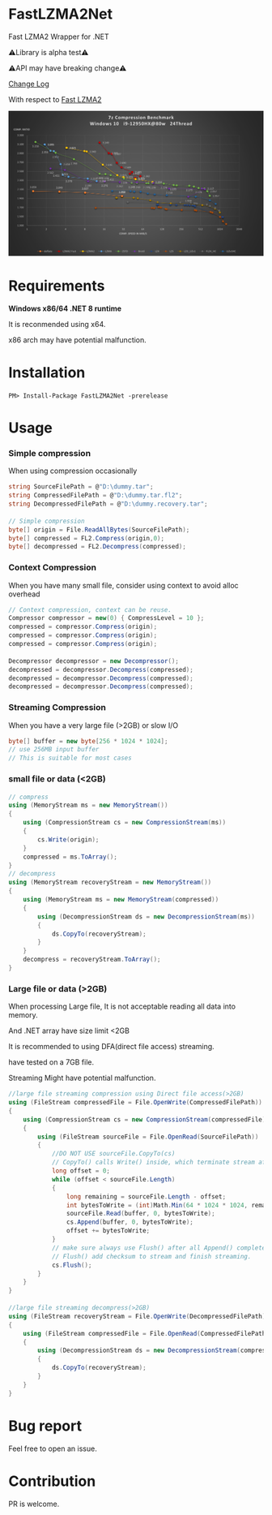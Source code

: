 # FastLZMA2Net

Fast LZMA2 Wrapper for .NET

⚠️Library is alpha test⚠️

⚠️API may have breaking change⚠️

[Change Log](ChangeLog.md)

With respect to [Fast LZMA2](https://github.com/conor42/fast-lzma2)

![](./readme/benchmark.png)

# Requirements

**Windows x86/64 .NET 8 runtime**

It is reconmended using x64. 

x86 arch may have potential malfunction.

# Installation

`PM> Install-Package FastLZMA2Net -prerelease`

# Usage

### Simple compression

When using compression occasionally

``` c#
string SourceFilePath = @"D:\dummy.tar";
string CompressedFilePath = @"D:\dummy.tar.fl2";
string DecompressedFilePath = @"D:\dummy.recovery.tar";

// Simple compression
byte[] origin = File.ReadAllBytes(SourceFilePath);
byte[] compressed = FL2.Compress(origin,0);
byte[] decompressed = FL2.Decompress(compressed);
```

### Context Compression

When you have many small file, consider using context to avoid alloc overhead

```c#
// Context compression, context can be reuse.
Compressor compressor = new(0) { CompressLevel = 10 };
compressed = compressor.Compress(origin);
compressed = compressor.Compress(origin);
compressed = compressor.Compress(origin);

Decompressor decompressor = new Decompressor();
decompressed = decompressor.Decompress(compressed);
decompressed = decompressor.Decompress(compressed);
decompressed = decompressor.Decompress(compressed);
```


### Streaming Compression 

When you have a very large file (>2GB) or slow I/O

``` c# 
byte[] buffer = new byte[256 * 1024 * 1024]; 
// use 256MB input buffer 
// This is suitable for most cases
``` 
### small file or data (<2GB)
``` c# 
// compress
using (MemoryStream ms = new MemoryStream())
{
    using (CompressionStream cs = new CompressionStream(ms))
    {
        cs.Write(origin);
    }
    compressed = ms.ToArray();
}
// decompress
using (MemoryStream recoveryStream = new MemoryStream())
{
    using (MemoryStream ms = new MemoryStream(compressed))
    {
        using (DecompressionStream ds = new DecompressionStream(ms))
        {
            ds.CopyTo(recoveryStream);
        }
    }
    decompress = recoveryStream.ToArray();
}
```

### Large file or data (>2GB)

When processing Large file, It is not acceptable reading all data into memory.

And .NET array have size limit <2GB 

It is recommended to using DFA(direct file access) streaming.

have tested on a 7GB file. 

Streaming Might have potential malfunction.
```c#
//large file streaming compression using Direct file access(>2GB)
using (FileStream compressedFile = File.OpenWrite(CompressedFilePath))
{
    using (CompressionStream cs = new CompressionStream(compressedFile))
    {
        using (FileStream sourceFile = File.OpenRead(SourceFilePath))
        {
            //DO NOT USE sourceFile.CopyTo(cs)
            // CopyTo() calls Write() inside, which terminate stream after 1 cycle.
            long offset = 0;
            while (offset < sourceFile.Length)
            {
                long remaining = sourceFile.Length - offset;
                int bytesToWrite = (int)Math.Min(64 * 1024 * 1024, remaining);
                sourceFile.Read(buffer, 0, bytesToWrite);
                cs.Append(buffer, 0, bytesToWrite);
                offset += bytesToWrite;
            }
            // make sure always use Flush() after all Append() complete
            // Flush() add checksum to stream and finish streaming.
            cs.Flush();
        }
    }
}

//large file streaming decompress(>2GB)
using (FileStream recoveryStream = File.OpenWrite(DecompressedFilePath))
{
    using (FileStream compressedFile = File.OpenRead(CompressedFilePath))
    {
        using (DecompressionStream ds = new DecompressionStream(compressedFile))
        {
            ds.CopyTo(recoveryStream);
        }
    }
}
```

# Bug report 

Feel free to open an issue.

# Contribution

PR is welcome.

